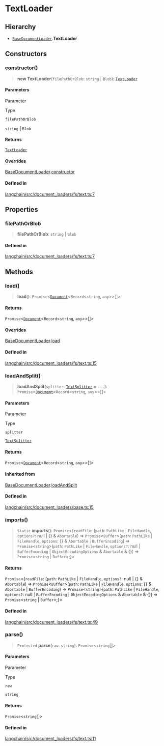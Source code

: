 TextLoader
==========

Hierarchy[](#hierarchy "Direct link to Hierarchy")
---------------------------------------------------

*   [`BaseDocumentLoader`](/docs/api/document_loaders_base/classes/BaseDocumentLoader).**TextLoader**

Constructors[](#constructors "Direct link to Constructors")
------------------------------------------------------------

### constructor()[](#constructor "Direct link to constructor()")

> **new TextLoader**(`filePathOrBlob`: `string` | `Blob`): [`TextLoader`](/docs/api/document_loaders_fs_text/classes/TextLoader)

#### Parameters[](#parameters "Direct link to Parameters")

Parameter

Type

`filePathOrBlob`

`string` | `Blob`

#### Returns[](#returns "Direct link to Returns")

[`TextLoader`](/docs/api/document_loaders_fs_text/classes/TextLoader)

#### Overrides[](#overrides "Direct link to Overrides")

[BaseDocumentLoader](/docs/api/document_loaders_base/classes/BaseDocumentLoader).[constructor](/docs/api/document_loaders_base/classes/BaseDocumentLoader#constructor)

#### Defined in[](#defined-in "Direct link to Defined in")

[langchain/src/document\_loaders/fs/text.ts:7](https://github.com/hwchase17/langchainjs/blob/1c1274d/langchain/src/document_loaders/fs/text.ts#L7)

Properties[](#properties "Direct link to Properties")
------------------------------------------------------

### filePathOrBlob[](#filepathorblob "Direct link to filePathOrBlob")

> **filePathOrBlob**: `string` | `Blob`

#### Defined in[](#defined-in-1 "Direct link to Defined in")

[langchain/src/document\_loaders/fs/text.ts:7](https://github.com/hwchase17/langchainjs/blob/1c1274d/langchain/src/document_loaders/fs/text.ts#L7)

Methods[](#methods "Direct link to Methods")
---------------------------------------------

### load()[](#load "Direct link to load()")

> **load**(): `Promise`<[`Document`](/docs/api/document/classes/Document)<`Record`<`string`, `any`\>\>\[\]\>

#### Returns[](#returns-1 "Direct link to Returns")

`Promise`<[`Document`](/docs/api/document/classes/Document)<`Record`<`string`, `any`\>\>\[\]\>

#### Overrides[](#overrides-1 "Direct link to Overrides")

[BaseDocumentLoader](/docs/api/document_loaders_base/classes/BaseDocumentLoader).[load](/docs/api/document_loaders_base/classes/BaseDocumentLoader#load)

#### Defined in[](#defined-in-2 "Direct link to Defined in")

[langchain/src/document\_loaders/fs/text.ts:15](https://github.com/hwchase17/langchainjs/blob/1c1274d/langchain/src/document_loaders/fs/text.ts#L15)

### loadAndSplit()[](#loadandsplit "Direct link to loadAndSplit()")

> **loadAndSplit**(`splitter`: [`TextSplitter`](/docs/api/text_splitter/classes/TextSplitter) = `...`): `Promise`<[`Document`](/docs/api/document/classes/Document)<`Record`<`string`, `any`\>\>\[\]\>

#### Parameters[](#parameters-1 "Direct link to Parameters")

Parameter

Type

`splitter`

[`TextSplitter`](/docs/api/text_splitter/classes/TextSplitter)

#### Returns[](#returns-2 "Direct link to Returns")

`Promise`<[`Document`](/docs/api/document/classes/Document)<`Record`<`string`, `any`\>\>\[\]\>

#### Inherited from[](#inherited-from "Direct link to Inherited from")

[BaseDocumentLoader](/docs/api/document_loaders_base/classes/BaseDocumentLoader).[loadAndSplit](/docs/api/document_loaders_base/classes/BaseDocumentLoader#loadandsplit)

#### Defined in[](#defined-in-3 "Direct link to Defined in")

[langchain/src/document\_loaders/base.ts:15](https://github.com/hwchase17/langchainjs/blob/1c1274d/langchain/src/document_loaders/base.ts#L15)

### imports()[](#imports "Direct link to imports()")

> `Static` **imports**(): `Promise`<{`readFile`: (`path`: `PathLike` | `FileHandle`, `options?`: null | {} & `Abortable`) => `Promise`<`Buffer`\>(`path`: `PathLike` | `FileHandle`, `options`: {} & `Abortable` | `BufferEncoding`) => `Promise`<`string`\>(`path`: `PathLike` | `FileHandle`, `options?`: null | `BufferEncoding` | `ObjectEncodingOptions` & `Abortable` & {}) => `Promise`<`string` | `Buffer`\>;}\>

#### Returns[](#returns-3 "Direct link to Returns")

`Promise`<{`readFile`: (`path`: `PathLike` | `FileHandle`, `options?`: null | {} & `Abortable`) => `Promise`<`Buffer`\>(`path`: `PathLike` | `FileHandle`, `options`: {} & `Abortable` | `BufferEncoding`) => `Promise`<`string`\>(`path`: `PathLike` | `FileHandle`, `options?`: null | `BufferEncoding` | `ObjectEncodingOptions` & `Abortable` & {}) => `Promise`<`string` | `Buffer`\>;}\>

#### Defined in[](#defined-in-4 "Direct link to Defined in")

[langchain/src/document\_loaders/fs/text.ts:49](https://github.com/hwchase17/langchainjs/blob/1c1274d/langchain/src/document_loaders/fs/text.ts#L49)

### parse()[](#parse "Direct link to parse()")

> `Protected` **parse**(`raw`: `string`): `Promise`<`string`\[\]\>

#### Parameters[](#parameters-2 "Direct link to Parameters")

Parameter

Type

`raw`

`string`

#### Returns[](#returns-4 "Direct link to Returns")

`Promise`<`string`\[\]\>

#### Defined in[](#defined-in-5 "Direct link to Defined in")

[langchain/src/document\_loaders/fs/text.ts:11](https://github.com/hwchase17/langchainjs/blob/1c1274d/langchain/src/document_loaders/fs/text.ts#L11)